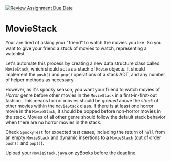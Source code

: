 [![Review Assignment Due Date](https://classroom.github.com/assets/deadline-readme-button-24ddc0f5d75046c5622901739e7c5dd533143b0c8e959d652212380cedb1ea36.svg)](https://classroom.github.com/a/myqPn1ZQ)
# MovieStack

Your are tired of asking your "friend" to watch the movies you like. So you want to give your friend a _stack_ of movies to watch, representing a watchlist.

Let's automate this process by creating a new data structure class called `MovieStack`, which should act as a stack of `Movie` objects. It should implement the `push()` and `pop()` operations of a stack ADT, and any number of helper methods as necessary.

However, as it's spooky season, you want your friend to watch movies of _Horror_ genre before other movies in the `MovieStack` in a first-in-first-out fashion. This means horror movies should be _queued_ above the _stack_ of other movies within the `MovieStack` class. If there is at least one horror movie in the `MovieStack`, it should be popped before non-horror movies in the stack. Movies of all other genre should follow the default stack behavior when there are no horror movies in the stack.

Check `SpookyTest` for expected test cases, including the return of `null` from an empty `MovieStack` and dynamic insertions to a `MovieStack` (out of order `push()` and `pop()`).

Upload your `MovieStack.java` on zyBooks before the deadline.

